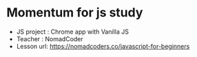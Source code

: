 # Momentum for js study
- JS project : Chrome app with Vanilla JS
- Teacher : NomadCoder
- Lesson url: https://nomadcoders.co/javascript-for-beginners
